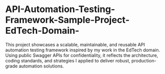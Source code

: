 # API-Automation-Testing-Framework-Sample-Project-EdTech-Domain-
This project showcases a scalable, maintainable, and reusable API automation testing framework inspired by my work in the EdTech domain. Using public Swagger APIs for confidentiality, it reflects the architecture, coding standards, and strategies I applied to deliver robust, production-grade automation solutions.
